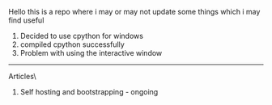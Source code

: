 Hello this is a repo where i may or may not update some things which i may find useful
1. Decided to use cpython for windows
2. compiled cpython successfully
3. Problem with using the interactive window





---
Articles\
1. Self hosting and bootstrapping - ongoing